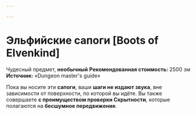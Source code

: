 ```yaml
---

---
```

# Эльфийские сапоги [Boots of Elvenkind]

Чудесный предмет, **необычный**
**Рекомендованная стоимость:** 2500 зм
**Источник:** «Dungeon master's guide»

Пока вы носите эти **сапоги**, ваши **шаги не издают звука**, вне зависимости от поверхности, по которой вы идёте. Вы также совершаете **с преимуществом проверки Скрытности**, которые полагаются на **бесшумное передвижение**.
